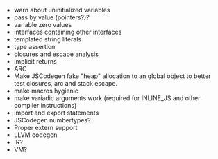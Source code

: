 - warn about uninitialized variables
- pass by value (pointers?)?
- variable zero values
- interfaces containing other interfaces
- templated string literals
- type assertion
- closures and escape analysis
- implicit returns
- ARC
- Make JSCodegen fake "heap" allocation to an global object to better test closures, arc and stack escape.
- make macros hygienic
- make variadic arguments work (required for INLINE_JS and other compiler instructions)
- import and export statements
- JSCodegen numbertypes?
- Proper extern support
- LLVM codegen
- IR?
- VM?
